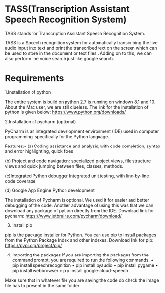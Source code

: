 # TASS(Transcription Assistant Speech Recognition System)
TASS stands for Transcription Assistant Speech Recognition System.

TASS is a Speech recognition system for automatically transcribing the live audio input into text and print the transcribed text on the screen which can be used to store in the document or text files . 
Adding on to this, we can also perform the voice search just like google search.

# Requirements
  1.Installation of python

   The entire system is build on python 2.7 is running on windows 8.1 and 10. About the Mac user, we are still clueless.
   The link for the installation of python is given below:
   https://www.python.org/downloads/

  2.Installation of pycharm (optional)

  PyCharm is an integrated development environment (IDE) used in computer programming, specifically for the Python language. 
  
   Features:-
  (a)	Coding assistance and analysis, with code completion, syntax and error highlighting, quick fixes
  
  (b)	Project and code navigation: specialized project views, file structure views and quick jumping between files, classes, methods.
  
  (c)Integrated Python debugger Integrated unit testing, with line-by-line code coverage
  
  (d) Google App Engine Python development 

   The installation of Pycharm is optional. We used it for easier and better debugging of the code. 
   Another advantage of using this was that we can  download any package of python directly from the IDE.
   Download link for pycharm: https://www.jetbrains.com/pycharm/download/

   3. Install pip

   pip is the package installer for Python. You can use pip to install packages from the Python Package Index and other indexes.
   Download link for pip: https://pypi.org/project/pip/

   4. Importing the packages
   If you are importing the packages from the command prompt, you are required to run the following commands.
    •	pip install speechrecognition
    •	pip install pyaudio
    • pip install pygame
    •	pip install webbrowser
    •	pip install google-cloud-speech

   Make sure that in whatever file you are saving the code do check the image file has to present in the same folder

    

